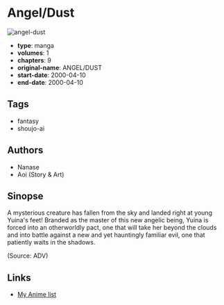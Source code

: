 # Angel/Dust

![angel-dust](https://cdn.myanimelist.net/images/manga/1/179773.jpg)

-   **type**: manga
-   **volumes**: 1
-   **chapters**: 9
-   **original-name**: ANGEL/DUST
-   **start-date**: 2000-04-10
-   **end-date**: 2000-04-10

## Tags

-   fantasy
-   shoujo-ai

## Authors

-   Nanase
-   Aoi (Story & Art)

## Sinopse

A mysterious creature has fallen from the sky and landed right at young Yuina's feet! Branded as the master of this new angelic being, Yuina is forced into an otherworldly pact, one that will take her beyond the clouds and into battle against a new and yet hauntingly familiar evil, one that patiently waits in the shadows.

(Source: ADV)

## Links

-   [My Anime list](https://myanimelist.net/manga/88/Angel_Dust)
